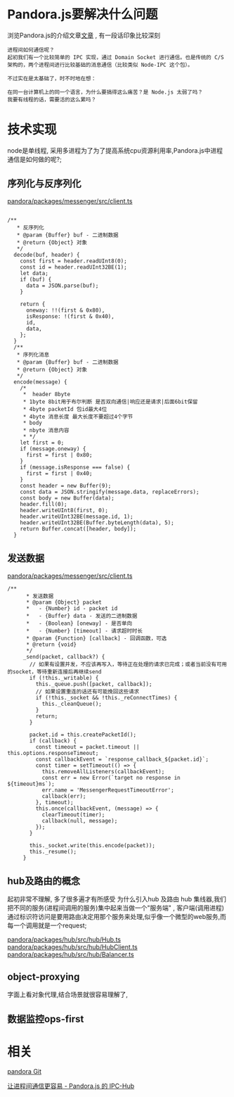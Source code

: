 # Pandora.js要解决什么问题

浏览Pandora.js的介绍文章<a href="http://taobaofed.org/blog/2017/12/21/pandora-ipc/">文章</a> , 有一段话印象比较深刻

```
进程间如何通信呢？
起初我们有一个比较简单的 IPC 实现，通过 Domain Socket 进行通信。也是传统的 C/S 架构的，两个进程间进行比较基础的消息通信（比较类似 Node-IPC 这个包）。

不过实在是太基础了，时不时地在想：

在同一台计算机上的同一个语言，为什么要搞得这么痛苦？是 Node.js 太弱了吗？
我要有线程的话，需要活的这么累吗？
```

# 技术实现
node是单线程, 采用多进程为了为了提高系统cpu资源利用率,Pandora.js中进程通信是如何做的呢?;



## 序列化与反序列化
<a href ="https://github.com/midwayjs/pandora/blob/a45b519eadb500a72364dda9eae6c27b90173f9b/packages/messenger/src/client.ts">pandora/packages/messenger/src/client.ts</a>

```

/**
   * 反序列化
   * @param {Buffer} buf - 二进制数据
   * @return {Object} 对象
   */
  decode(buf, header) {
    const first = header.readUInt8(0);
    const id = header.readUInt32BE(1);
    let data;
    if (buf) {
      data = JSON.parse(buf);
    }

    return {
      oneway: !!(first & 0x80),
      isResponse: !(first & 0x40),
      id,
      data,
    };
  }
  /**
   * 序列化消息
   * @param {Buffer} buf - 二进制数据
   * @return {Object} 对象
   */
  encode(message) {
    /*
     *  header 8byte
     * 1byte 8bit用于布尔判断 是否双向通信|响应还是请求|后面6bit保留
     * 4byte packetId 包id最大4位
     * 4byte 消息长度 最大长度不要超过4个字节
     * body
     * nbyte 消息内容
     * */
    let first = 0;
    if (message.oneway) {
      first = first | 0x80;
    }
    if (message.isResponse === false) {
      first = first | 0x40;
    }
    const header = new Buffer(9);
    const data = JSON.stringify(message.data, replaceErrors);
    const body = new Buffer(data);
    header.fill(0);
    header.writeUInt8(first, 0);
    header.writeUInt32BE(message.id, 1);
    header.writeUInt32BE(Buffer.byteLength(data), 5);
    return Buffer.concat([header, body]);
  }

```


## 发送数据

<a href ="https://github.com/midwayjs/pandora/blob/a45b519eadb500a72364dda9eae6c27b90173f9b/packages/messenger/src/client.ts">pandora/packages/messenger/src/client.ts</a>
```
/**
      * 发送数据
      * @param {Object} packet
      *   - {Number} id - packet id
      *   - {Buffer} data - 发送的二进制数据
      *   - {Boolean} [oneway] - 是否单向
      *   - {Number} [timeout] - 请求超时时长
      * @param {Function} [callback] - 回调函数，可选
      * @return {void}
      */
     _send(packet, callback?) {
       // 如果有设置并发，不应该再写入，等待正在处理的请求已完成；或者当前没有可用的socket，等待重新连接后再继续send
       if (!this._writable) {
         this._queue.push([packet, callback]);
         // 如果设置重连的话还有可能挽回这些请求
         if (!this._socket && !this._reConnectTimes) {
           this._cleanQueue();
         }
         return;
       }

       packet.id = this.createPacketId();
       if (callback) {
         const timeout = packet.timeout || this.options.responseTimeout;
         const callbackEvent = `response_callback_${packet.id}`;
         const timer = setTimeout(() => {
           this.removeAllListeners(callbackEvent);
           const err = new Error(`target no response in ${timeout}ms`);
           err.name = 'MessengerRequestTimeoutError';
           callback(err);
         }, timeout);
         this.once(callbackEvent, (message) => {
           clearTimeout(timer);
           callback(null, message);
         });
       }

       this._socket.write(this.encode(packet));
       this._resume();
     }

```

## hub及路由的概念

起初非常不理解, 多了很多遍才有所感受 为什么引入hub 及路由
hub 集线器,我们把不同的服务(进程间调用的服务)集中起来当做一个"服务端" , 客户端(调用进程)通过标识符访问是要用路由决定用那个服务来处理,似乎像一个微型的web服务,而每一个调用就是一个request;


<a href = "https://github.com/midwayjs/pandora/blob/a45b519eadb500a72364dda9eae6c27b90173f9b/packages/hub/src/hub/Hub.ts">pandora/packages/hub/src/hub/Hub.ts </a>
<a href = "https://github.com/midwayjs/pandora/blob/a45b519eadb500a72364dda9eae6c27b90173f9b/packages/hub/src/hub/HubClient.ts">pandora/packages/hub/src/hub/HubClient.ts </a>
<a href = "https://github.com/midwayjs/pandora/blob/a45b519eadb500a72364dda9eae6c27b90173f9b/packages/hub/src/hub/Balancer.ts">pandora/packages/hub/src/hub/Balancer.ts </a>

## object-proxying
字面上看对象代理,结合场景就很容易理解了,

## 数据监控ops-first



# 相关
<a href ="https://github.com/midwayjs/pandora">pandora Git</a>

<a href ="http://taobaofed.org/blog/2017/12/21/pandora-ipc/">让进程间通信更容易 - Pandora.js 的 IPC-Hub</a>